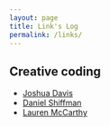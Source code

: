```yaml
---
layout: page
title: Link's Log
permalink: /links/
---
```

## Creative coding
- [Joshua Davis](http://www.joshuadavis.com/)
- [Daniel Shiffman](http://shiffman.net/)
- [Lauren McCarthy](http://lauren-mccarthy.com/)
